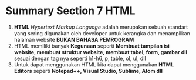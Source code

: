 # Summary Section 7 HTML

1. **HTML** _Hypertext Markup Language_ adalah merupakan sebuah standart yang sering digunakan oleh developer untuk kerangka dan menampilkan halaman website **BUKAN BAHASA PEMROGRAM**
2. HTML memiliki banyak **Kegunaan** seperti **__Membuat tampilan isi website, membuat struktur website, membuat tabel, form, gambar dll__** sesuai dengan tag nya seperti h1-h6, p, table, ol, ul, dll
3. Untuk dapat menggunakan HTML kita dapat menggunakan **HTML Editors** seperti **__Notepad++, Visual Studio, Sublime, Atom dll__**